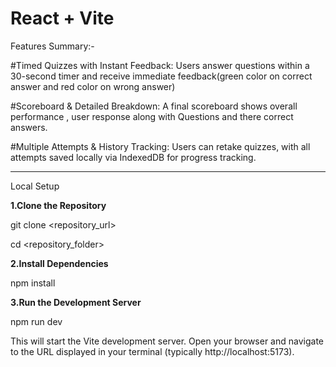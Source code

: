 # React + Vite


Features Summary:-

#Timed Quizzes with Instant Feedback: Users answer questions within a 30-second timer and receive immediate feedback(green color on correct answer and red color on wrong answer)

#Scoreboard & Detailed Breakdown: A final scoreboard shows overall performance , user response along with Questions and there correct answers.

#Multiple Attempts & History Tracking: Users can retake quizzes, with all attempts saved locally via IndexedDB for progress tracking.


----------------------------------------------------------------------------------------------------------------------------------------------------------------------
Local Setup

**1.Clone the Repository**
   
  git clone <repository_url>

  cd <repository_folder>

**2.Install Dependencies**

npm install

**3.Run the Development Server**

npm run dev

This will start the Vite development server. Open your browser and navigate to the URL displayed in your terminal (typically http://localhost:5173).
